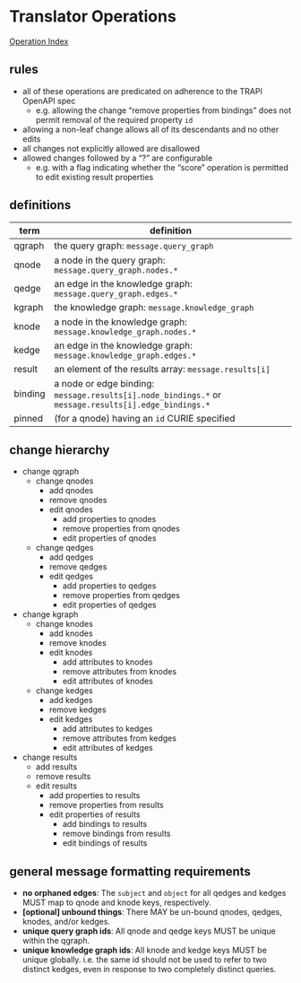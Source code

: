 # Translator Operations

[Operation Index](../docs/index.md)

## rules

- all of these operations are predicated on adherence to the TRAPI OpenAPI spec
  - e.g. allowing the change “remove properties from bindings” does not permit removal of the required property `id`
- allowing a non-leaf change allows all of its descendants and no other edits
- all changes not explicitly allowed are disallowed
- allowed changes followed by a “?” are configurable
  - e.g. with a flag indicating whether the “score” operation is permitted to edit existing result properties

## definitions

| term    | definition |
| ------- | --- |
| qgraph  | the query graph: `message.query_graph` |
| qnode   | a node in the query graph: `message.query_graph.nodes.*` |
| qedge   | an edge in the knowledge graph: `message.query_graph.edges.*` |
| kgraph  | the knowledge graph: `message.knowledge_graph` |
| knode   | a node in the knowledge graph: `message.knowledge_graph.nodes.*` |
| kedge   | an edge in the knowledge graph: `message.knowledge_graph.edges.*` |
| result  | an element of the results array: `message.results[i]` |
| binding | a node or edge binding: `message.results[i].node_bindings.*` or `message.results[i].edge_bindings.*` |
| pinned  | (for a qnode) having an `id` CURIE specified |

## change hierarchy

- change qgraph
  - change qnodes
    - add qnodes
    - remove qnodes
    - edit qnodes
      - add properties to qnodes
      - remove properties from qnodes
      - edit properties of qnodes
  - change qedges
    - add qedges
    - remove qedges
    - edit qedges
      - add properties to qedges
      - remove properties from qedges
      - edit properties of qedges
- change kgraph
  - change knodes
    - add knodes
    - remove knodes
    - edit knodes
      - add attributes to knodes
      - remove attributes from knodes
      - edit attributes of knodes
  - change kedges
    - add kedges
    - remove kedges
    - edit kedges
      - add attributes to kedges
      - remove attributes from kedges
      - edit attributes of kedges
- change results
  - add results
  - remove results
  - edit results
    - add properties to results
    - remove properties from results
    - edit properties of results
      - add bindings to results
      - remove bindings from results
      - edit bindings of results

## general message formatting requirements

- **no orphaned edges**: The `subject` and `object` for all qedges and kedges MUST map to qnode and knode keys, respectively.
- **[optional] unbound things**: There MAY be un-bound qnodes, qedges, knodes, and/or kedges.
- **unique query graph ids**: All qnode and qedge keys MUST be unique within the qgraph.
- **unique knowledge graph ids**: All knode and kedge keys MUST be unique globally. i.e. the same id should not be used to refer to two distinct kedges, even in response to two completely distinct queries.
